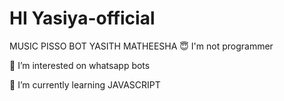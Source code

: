 #  HI Yasiya-official
MUSIC PISSO BOT YASITH MATHEESHA 
😇 I'm not programmer

👀 I’m interested on whatsapp bots

🌱 I’m currently learning JAVASCRIPT


